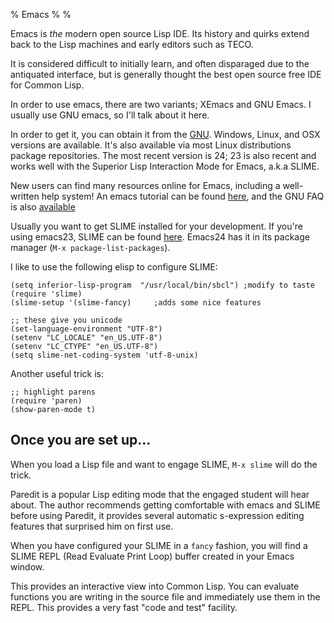 % Emacs
%
%

Emacs is *the* modern open source Lisp IDE. Its history and quirks
extend back to the Lisp machines and early editors such as TECO.

It is considered difficult to initially learn, and often disparaged
due to the antiquated interface, but is generally thought the best open
source free IDE for Common Lisp.

In order to use emacs, there are two variants; XEmacs and GNU Emacs. I
usually use GNU emacs, so I'll talk about it here.

In order to get it, you can obtain it from the [GNU](
http://www.gnu.org/software/emacs/). Windows, Linux, and OSX versions
are available. It's also available via most Linux distributions
package repositories.  The most recent version is 24; 23 is also
recent and works well with the Superior Lisp Interaction Mode for
Emacs, a.k.a SLIME.

New users can find many resources online for Emacs, including a
well-written help system! An emacs tutorial can be found
[here](http://www.gnu.org/software/emacs/manual/html_mono/emacs.html),
and the GNU FAQ is also
[available](http://www.gnu.org/software/emacs/emacs-faq.text)

Usually you want to get SLIME installed for your development. If
you're using emacs23, SLIME can be found
[here](http://www.common-lisp.net/project/slime/). Emacs24 has it in
its package manager (`M-x package-list-packages`).

I like to use the following elisp to configure SLIME:

```
(setq inferior-lisp-program  "/usr/local/bin/sbcl") ;modify to taste
(require 'slime)
(slime-setup '(slime-fancy) 	;adds some nice features

;; these give you unicode
(set-language-environment "UTF-8")
(setenv "LC_LOCALE" "en_US.UTF-8")
(setenv "LC_CTYPE" "en_US.UTF-8")
(setq slime-net-coding-system 'utf-8-unix)
```

Another useful trick is:

```
;; highlight parens
(require 'paren)
(show-paren-mode t)

```


Once you are set up...
----

When you load a Lisp file and want to engage SLIME, `M-x slime` will do
the trick.

Paredit is a popular Lisp editing mode that the engaged student will
hear about. The author recommends getting comfortable with emacs and
SLIME before using Paredit, it provides several automatic s-expression
editing features that surprised him on first use.

When you have configured your SLIME in a `fancy` fashion, you will find a SLIME
REPL (Read Evaluate Print Loop) buffer created in your Emacs window.

This provides an interactive view into Common Lisp. You can evaluate functions you
are writing in the source file and immediately use them in the REPL. This provides a
very fast "code and test" facility.

